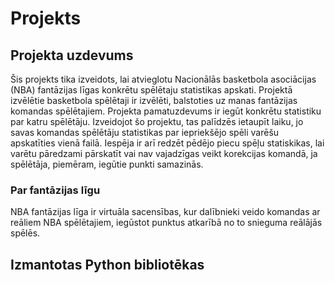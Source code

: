 # Projekts 
## Projekta uzdevums
Šis projekts tika izveidots, lai atvieglotu Nacionālās basketbola asociācijas (NBA) fantāzijas līgas konkrētu spēlētaju statistikas apskati. Projektā izvēlētie basketbola spēlētaji ir izvēlēti, balstoties uz manas fantāzijas komandas spēlētajiem. Projekta pamatuzdevums ir iegūt konkrētu statistiku par katru spēlētāju. Izveidojot šo projektu, tas palīdzēs ietaupīt laiku, jo savas komandas spēlētāju statistikas par iepriekšējo spēli varēšu apskatīties vienā failā. Iespēja ir arī redzēt pēdējo piecu spēļu statiskikas, lai varētu pāredzami pārskatīt vai nav vajadzīgas veikt korekcijas komandā, ja spēlētāja, piemēram, iegūtie punkti samazinās.
### Par fantāzijas līgu
NBA fantāzijas līga ir virtuāla sacensības, kur dalībnieki veido komandas ar reāliem NBA spēlētajiem, iegūstot punktus atkarībā no to snieguma reālājās spēlēs.
## Izmantotas Python bibliotēkas
